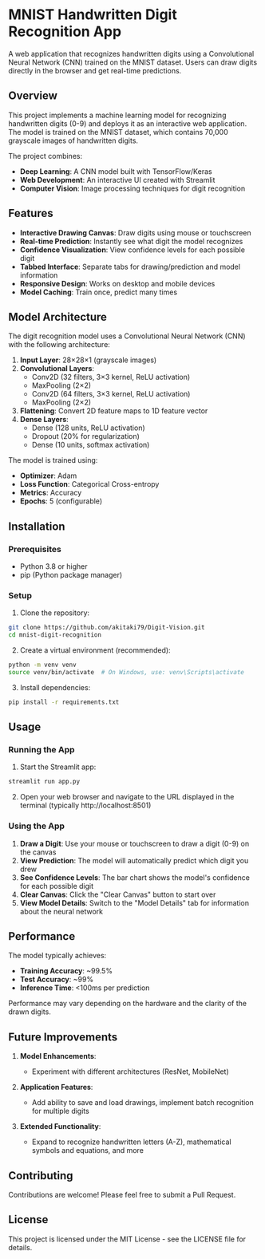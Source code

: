 # MNIST Handwritten Digit Recognition App

A web application that recognizes handwritten digits using a Convolutional Neural Network (CNN) trained on the MNIST dataset. Users can draw digits directly in the browser and get real-time predictions.

## Overview

This project implements a machine learning model for recognizing handwritten digits (0-9) and deploys it as an interactive web application. The model is trained on the MNIST dataset, which contains 70,000 grayscale images of handwritten digits.

The project combines:
- **Deep Learning**: A CNN model built with TensorFlow/Keras
- **Web Development**: An interactive UI created with Streamlit
- **Computer Vision**: Image processing techniques for digit recognition

## Features

- **Interactive Drawing Canvas**: Draw digits using mouse or touchscreen
- **Real-time Prediction**: Instantly see what digit the model recognizes
- **Confidence Visualization**: View confidence levels for each possible digit
- **Tabbed Interface**: Separate tabs for drawing/prediction and model information
- **Responsive Design**: Works on desktop and mobile devices
- **Model Caching**: Train once, predict many times

## Model Architecture

The digit recognition model uses a Convolutional Neural Network (CNN) with the following architecture:

1. **Input Layer**: 28×28×1 (grayscale images)
2. **Convolutional Layers**:
   - Conv2D (32 filters, 3×3 kernel, ReLU activation)
   - MaxPooling (2×2)
   - Conv2D (64 filters, 3×3 kernel, ReLU activation)
   - MaxPooling (2×2)
3. **Flattening**: Convert 2D feature maps to 1D feature vector
4. **Dense Layers**:
   - Dense (128 units, ReLU activation)
   - Dropout (20% for regularization)
   - Dense (10 units, softmax activation)

The model is trained using:
- **Optimizer**: Adam
- **Loss Function**: Categorical Cross-entropy
- **Metrics**: Accuracy
- **Epochs**: 5 (configurable)

## Installation

### Prerequisites
- Python 3.8 or higher
- pip (Python package manager)

### Setup

1. Clone the repository:
```bash
git clone https://github.com/akitaki79/Digit-Vision.git
cd mnist-digit-recognition
```

2. Create a virtual environment (recommended):
```bash
python -m venv venv
source venv/bin/activate  # On Windows, use: venv\Scripts\activate
```

3. Install dependencies:
```bash
pip install -r requirements.txt
```

## Usage

### Running the App

1. Start the Streamlit app:
```bash
streamlit run app.py
```

2. Open your web browser and navigate to the URL displayed in the terminal (typically http://localhost:8501)

### Using the App

1. **Draw a Digit**: Use your mouse or touchscreen to draw a digit (0-9) on the canvas
2. **View Prediction**: The model will automatically predict which digit you drew
3. **See Confidence Levels**: The bar chart shows the model's confidence for each possible digit
4. **Clear Canvas**: Click the "Clear Canvas" button to start over
5. **View Model Details**: Switch to the "Model Details" tab for information about the neural network

## Performance

The model typically achieves:
- **Training Accuracy**: ~99.5%
- **Test Accuracy**: ~99%
- **Inference Time**: <100ms per prediction

Performance may vary depending on the hardware and the clarity of the drawn digits.

## Future Improvements

1. **Model Enhancements**:
   - Experiment with different architectures (ResNet, MobileNet)

2. **Application Features**:
   - Add ability to save and load drawings, implement batch recognition for multiple digits
    
3. **Extended Functionality**:
   - Expand to recognize handwritten letters (A-Z), mathematical symbols and equations, and more

## Contributing

Contributions are welcome! Please feel free to submit a Pull Request.


## License

This project is licensed under the MIT License - see the LICENSE file for details.
